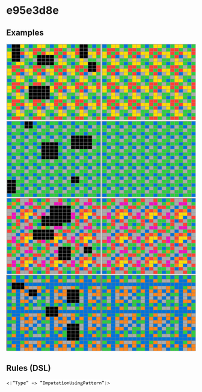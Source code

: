 # e95e3d8e

## Examples

![ARC examples for e95e3d8e](examples.png?raw=true)

## Rules (DSL)

![DSL rules for e95e3d8e](rules.png?raw=true)


